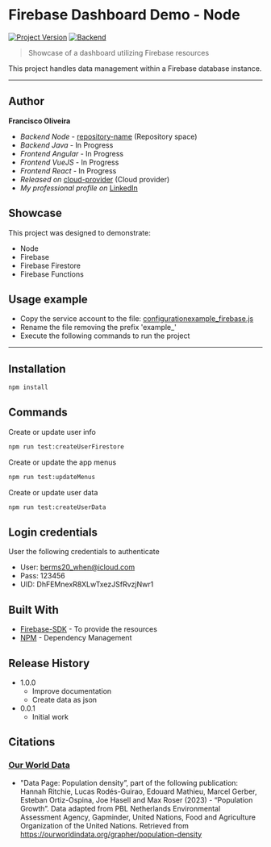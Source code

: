 # Firebase Dashboard Demo - Node
[![Project Version][version-image]][version-url]
[![Backend][Backend-image]][Backend-url]

> Showcase of a dashboard utilizing Firebase resources

This project handles data management within a Firebase database instance.

---
## Author

**Francisco Oliveira**
* *Backend Node* - [repository-name][repository-url] (Repository space)
* *Backend Java* - In Progress
* *Frontend Angular* - In Progress
* *Frontend VueJS* - In Progress
* *Frontend React* - In Progress
* *Released on* [cloud-provider][cloud-provider-url] (Cloud provider)
* *My professional profile on* [LinkedIn][linkedin-url]

## Showcase

This project was designed to demonstrate:

* Node
* Firebase
* Firebase Firestore
* Firebase Functions

## Usage example

 - Copy the service account to the file: [configuration](configuration)[example_firebase.js](configuration/example_firebase.js)
 - Rename the file removing the prefix 'example_'
 - Execute the following commands to run the project

---

## Installation

```sh
npm install
```

## Commands

Create or update user info

```sh
npm run test:createUserFirestore
```

Create or update the app menus

```sh
npm run test:updateMenus
```

Create or update user data

```sh
npm run test:createUserData
```


## Login credentials
User the following credentials to authenticate

 - User: berms20_when@icloud.com
 - Pass: 123456
 - UID: DhFEMnexR8XLwTxezJSfRvzjNwr1

## Built With

* [Firebase-SDK](https://firebase.google.com/docs/reference/node) - To provide the resources
* [NPM](https://www.npmjs.com/) -  Dependency Management

## Release History

* 1.0.0
  * Improve documentation
  * Create data as json
* 0.0.1
    * Initial work


## Citations

### [Our World Data][our-world-data]

- "Data Page: Population density”, part of the following publication: Hannah Ritchie, Lucas Rodés-Guirao, Edouard Mathieu, Marcel Gerber, Esteban Ortiz-Ospina, Joe Hasell and Max Roser (2023) - “Population Growth”. Data adapted from PBL Netherlands Environmental Assessment Agency, Gapminder, United Nations, Food and Agriculture Organization of the United Nations. Retrieved from https://ourworldindata.org/grapher/population-density

<!-- Markdown link & img dfn's -->

[header-url]: github-template.png
[header-link]: https://github.com/EliasOliveira

[repository-url]: https://github.com/EliasOliveira/dashboard-node

[cloud-provider-url]: https://console.firebase.google.com/u/0/project/francisco-oliveira

[linkedin-url]: https://www.linkedin.com/in/junior-oliveira-dev/


[version-image]: https://img.shields.io/badge/Version-1.0.0-brightgreen?style=for-the-badge&logo=appveyor
[version-url]: https://img.shields.io/badge/version-1.0.0-green
[Backend-image]: https://img.shields.io/badge/Backend-Node%20-important?style=for-the-badge
[Backend-url]: https://img.shields.io/badge/Backend-Java%208-important?style=for-the-badge

[our-world-data]: https://ourworldindata.org